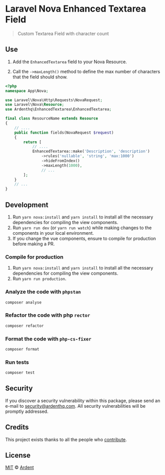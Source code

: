 # Laravel Nova Enhanced Textarea Field

> Custom Textarea Field with character count

## Use

1. Add the `EnhancedTextarea` field to your Nova Resource.

2. Call the `->maxLength()` method to define the max number of characters that the field should show.

```php
<?php
namespace App\Nova;

use Laravel\Nova\Http\Requests\NovaRequest;
use Laravel\Nova\Resource;
use Ardenthq\EnhancedTextarea\EnhancedTextarea;

final class ResourceName extends Resource
{
    // ....
    public function fields(NovaRequest $request)
    {
        return [
            // ....
            EnhancedTextarea::make('Description', 'description')
                ->rules('nullable', 'string', 'max:1000')
                ->hideFromIndex()
                ->maxLength(1000),
                // ...
        ];
    }
    // ...
}
```

## Development

1. Run `yarn nova:install` and `yarn install` to install all the necessary dependencies for compiling the view components.
2. Run `yarn run dev` (or `yarn run watch`) while making changes to the components in your local environment.
3. If you change the vue components, ensure to compile for production before making a PR.

### Compile for production

1. Run `yarn nova:install` and `yarn install` to install all the necessary dependencies for compiling the view components.
2. Run `yarn run production`.

### Analyze the code with `phpstan`

```bash
composer analyse
```

### Refactor the code with php `rector`

```bash
composer refactor
```

### Format the code with `php-cs-fixer`

```bash
composer format
```

### Run tests

```bash
composer test
```

## Security

If you discover a security vulnerability within this package, please send an e-mail to security@ardenthq.com. All security vulnerabilities will be promptly addressed.

## Credits

This project exists thanks to all the people who [contribute](../../contributors).

## License

[MIT](LICENSE) © [Ardent](https://ardenthq.com)
